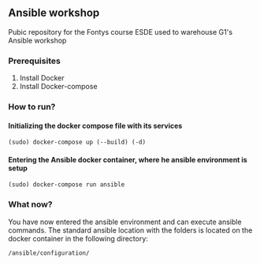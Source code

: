 ## Ansible workshop

Pubic repository for the Fontys course ESDE used to warehouse G1's Ansible workshop

### Prerequisites

1. Install Docker
2. Install Docker-compose

### How to run?

#### Initializing the docker compose file with its services

```
(sudo) docker-compose up (--build) (-d)
```
#### Entering the Ansible docker container, where he ansible environment is setup
```
(sudo) docker-compose run ansible
```

### What now?
You have now entered the ansible environment and can execute ansible commands. The standard ansible location with the folders is located on the docker container in the following directory:
```
/ansible/configuration/
```
